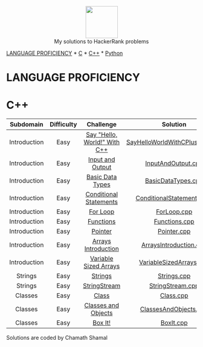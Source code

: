 <p align="center">
    <a href="https://www.hackerrank.com/RodneyShag">
        <img height=85 src="https://d3keuzeb2crhkn.cloudfront.net/hackerrank/assets/styleguide/logo_wordmark-f5c5eb61ab0a154c3ed9eda24d0b9e31.svg">
    </a>
    <br> My solutions to HackerRank problems
</p>

 [LANGUAGE PROFICIENCY](#language-proficiency)
    * [C](#c)
    * [C++](#c++)
    * [Python](#python)

# LANGUAGE PROFICIENCY

# C++

| Subdomain | Difficulty | Challenge | Solution |
|:--:|:--:|:--:|:--:|
| Introduction | Easy | [Say "Hello, World!" With C++](https://www.hackerrank.com/challenges/cpp-hello-world/problem) | [SayHelloWorldWithCPlusPlus.cpp]( )
| Introduction | Easy | [Input and Output](https://www.hackerrank.com/challenges/cpp-input-and-output/problem) | [InputAndOutput.cpp]()
| Introduction | Easy | [Basic Data Types](https://www.hackerrank.com/challenges/c-tutorial-basic-data-types/problem) | [BasicDataTypes.cpp](L)
| Introduction | Easy | [Conditional Statements](https://www.hackerrank.com/challenges/c-tutorial-conditional-if-else/problem) | [ConditionalStatements.cpp]()
| Introduction | Easy | [For Loop](https://www.hackerrank.com/challenges/c-tutorial-for-loop/problem) | [ForLoop.cpp]()
| Introduction | Easy | [Functions](https://www.hackerrank.com/challenges/c-tutorial-functions/problem) | [Functions.cpp]()
| Introduction | Easy | [Pointer](https://www.hackerrank.com/challenges/c-tutorial-pointer/problem) | [Pointer.cpp]()
| Introduction | Easy | [Arrays Introduction](https://www.hackerrank.com/challenges/arrays-introduction/problem) | [ArraysIntroduction.cpp]()
| Introduction | Easy | [Variable Sized Arrays](https://www.hackerrank.com/challenges/variable-sized-arrays/problem) | [VariableSizedArrays.cpp]()
| Strings | Easy | [Strings](https://www.hackerrank.com/challenges/c-tutorial-strings/problem) | [Strings.cpp]()
| Strings | Easy | [StringStream](https://www.hackerrank.com/challenges/c-tutorial-stringstream/problem) | [StringStream.cpp]()
| Classes | Easy | [Class](https://www.hackerrank.com/challenges/c-tutorial-class/problem) | [Class.cpp]()
| Classes | Easy | [Classes and Objects](https://www.hackerrank.com/challenges/classes-objects/problem) | [ClassesAndObjects.cpp]()
| Classes | Easy | [Box It!](https://www.hackerrank.com/challenges/box-it/problem) | [BoxIt.cpp]()


Solutions are coded by Chamath Shamal

